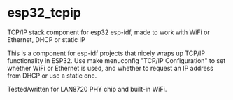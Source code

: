 # esp32_tcpip
TCP/IP stack component for esp32 esp-idf, made to work with WiFi or Ethernet, DHCP or static IP

This is a component for esp-idf projects that nicely wraps up TCP/IP functionality in ESP32. 
Use make menuconfig "TCP/IP Configuration" to set whether WiFi or Ethernet is used, and whether to request an IP address from DHCP or use a static one.

Tested/written for LAN8720 PHY chip and built-in WiFi.
